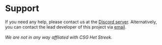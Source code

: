 # Support

If you need any help, please contact us at the [Discord server](https://discord.gg/Nk22nMnk66). Alternatively, you can contact the lead developer of this project via [email](mailto:17489@hetstreek.nl).
\
\
_We are not in any way affliated with CSG Het Streek._
